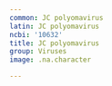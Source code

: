 ```yaml
---
common: JC polyomavirus
latin: JC polyomavirus
ncbi: '10632'
title: JC polyomavirus
group: Viruses
image: .na.character

---
```

